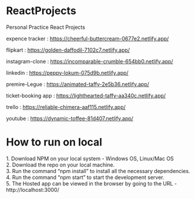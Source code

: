 # ReactProjects
Personal Practice React Projects

expence tracker : https://cheerful-buttercream-0677e2.netlify.app/

flipkart : https://golden-daffodil-7102c7.netlify.app/

instagram-clone : https://incomparable-crumble-654bb0.netlify.app/

linkedin : https://peppy-lokum-075d9b.netlify.app/

premire-Legue : https://animated-taffy-2e5b36.netlify.app/

ticket-booking app : https://lighthearted-taffy-aa340c.netlify.app/

trello : https://reliable-chimera-aaf115.netlify.app/

youtube : https://dynamic-toffee-81d407.netlify.app/

<h1>How to run on local</h1>
1. Download NPM on your local system - Windows OS, Linux/Mac OS </br>
2. Download the repo on your local machine.</br>
3. Run the command “npm install” to install all the necessary dependencies.</br>
4. Run the command “npm start” to start the development server.</br>
5. The Hosted app can be viewed in the browser by going to the URL -
   http://localhost:3000/
